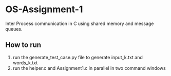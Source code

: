 # OS-Assignment-1
Inter Process communication in C using shared memory and message queues.
## How to run 
1. run the generate_test_case.py file to generate input_k.txt and words_k.txt
2. run the helper.c and Assignment1.c in parallel in two command windows
